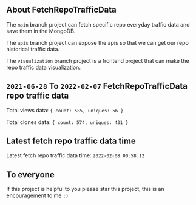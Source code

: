 ## About FetchRepoTrafficData

The `main` branch project can fetch specific repo everyday traffic data and save them in the MongoDB.

The `apis` branch project can expose the apis so that we can get our repo historical traffic data.

The `visualization` branch project is a frontend project that can make the repo traffic data visualization.

## `2021-06-28` To `2022-02-07` FetchRepoTrafficData repo traffic data

Total views data: `{ count: 585, uniques: 56 }`

Total clones data: `{ count: 574, uniques: 431 }`

## Latest fetch repo traffic data time

Latest fetch repo traffic data time: `2022-02-08 00:58:12`

## To everyone

If this project is helpful to you please star this project, this is an encouragement to me `:)`



